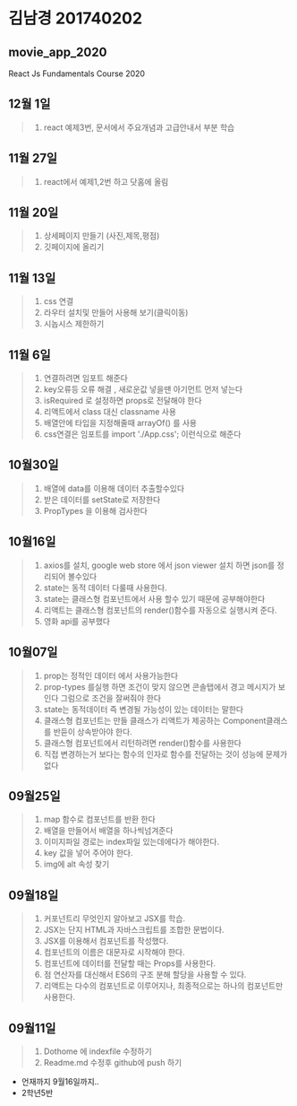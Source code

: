 # 김남경 201740202 
## movie_app_2020

React Js Fundamentals Course 2020
## 12월 1일
>1. react 예제3번, 문서에서 주요개념과 고급안내서 부분 학습
## 11월 27일
>1. react에서 예제1,2번 하고 닷홈에 올림
## 11월 20일
>1. 상세페이지 만들기 (사진,제목,평점)
>2. 깃페이지에 올리기
## 11월 13일
>1. css 연결 
>2. 라우터 설치및 만들어 사용해 보기(클릭이동)
>3. 시놉시스 제한하기 
## 11월 6일
>1. 연결하려면 임포트 해준다
>2. key오류등 오류 해결 , 새로운값 넣을땐 아기먼트 먼저 넣는다
>3. isRequired 로 설정하면 props로 전달해야 한다
>4. 리액트에서 class 대신 classname 사용
>5. 배열안에 타입을 지정해줄때 arrayOf() 를 사용
>6. css연결은 임포트를 import './App.css'; 이런식으로 해준다
## 10월30일
>1. 배열에 data를 이용해 데이터 추출할수있다
>2. 받은 데이터를 setState로 저장한다
>3. PropTypes 을 이용해 검사한다
## 10월16일
>1. axios를 설치, google web store 에서 json viewer 설치 하면 json를 정리되어 볼수있다
>2. state는 동적 데이터 다룰때 사용한다.
>3. state는 클래스형 컴포넌트에서 사용 할수 있기 때문에 공부해야한다
>4. 리액트는 클래스형 컴포넌트의 render()함수를 자동으로 실행시켜 준다.
>5. 영화 api를 공부했다
## 10월07일
>1. prop는 정적인 데이터 에서 사용가능한다
>2. prop-types 를실행 하면 조건이 맞지 않으면 콘솔탭에서 경고 메시지가 보인다
그럼으로 조건을 잘써줘야 한다
>3. state는 동적데이터 즉 변경될 가능성이 있는 데이터는 말한다
>4. 클래스형 컴포넌트는 만들 클래스가 리액트가 제공하는 Component클래스를 반듣이 상속받아야 한다.
>5. 클래스형 컴포넌트에서 리턴하려면 render()함수를 사용한다
>6. 직접 변경하는거 보다는 함수의 인자로 함수를 전달하는 것이 성능에 문제가 없다
## 09월25일
>1. map 함수로 컴포넌트를 반환 한다
>2. 배열을 만들어서 배열을 하나씩넘겨준다
>3. 이미지파일 경로는 index파일 있는데에다가 해야한다.
>4. key 값을 넣어 주어야 한다.
>5. img에 alt 속성 찾기
## 09월18일
>1. 커포넌트리 무엇인지 알아보고 JSX를 학습.
>2. JSX는 단지 HTML과 자바스크립트를 조합한 문법이다.
>3. JSX를 이용해서 컴포넌트를 작성했다.
>4. 컴포넌트의 이름은 대문자로 시작해야 한다.
>5. 컴포넌트에 데이터를 전달할 때는 Props를 사용한다.
>6. 점 연산자를 대신해서 ES6의 구조 분해 할당을 사용할 수 있다.
>7. 리액트는 다수의 컴포넌트로 이루어지나, 최종적으로는 하나의 컴포넌트만 사용한다.

## 09월11일
>1. Dothome 에 indexfile 수정하기
>2. Readme.md 수정후 github에 push 하기
* 언재까지 9월16일까지..
* 2학년5반 